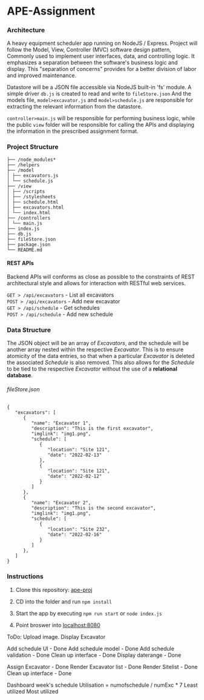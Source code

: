 # APE-Assignment

### Architecture
A heavy equipment scheduler app running on NodeJS / Express. 
Project will follow the Model, View, Controller (MVC) software design pattern, Commonly used to implement user interfaces, data, and controlling logic. It emphasizes a separation between the software's business logic and display. This "separation of concerns" provides for a better division of labor and improved maintenance.

Datastore will be a JSON file accessible via NodeJS built-in 'fs' module.
A simple driver `db.js` is created to read and write to `fileStore.json`
And the models file, `model>excavator.js` and `model>schedule.js` are responsible for extracting the relevant information from the datastore.

`controller>main.js` will be responsible for performing business logic, while the public `view` folder will be responsible for calling the APIs and displaying the information in the prescribed assignment format.

### Project Structure
```
├── /node_modules*
├── /helpers
├── /model
│ ├── excavators.js
│ └── schedule.js
├── /view
│ ├── /scripts
│ ├── /stylesheets
│ ├── schedule.html
│ ├── excavators.html
│ └── index.html
├── /controllers
│ └── main.js
├── index.js
├── db.js
├── fileStore.json
├── package.json
└── README.md
```

#### REST APIs

Backend APIs will conforms as close as possible to the constraints of REST architectural style and allows for interaction with RESTful web services.

`GET > /api/excavators` - List all excavators  
`POST > /api/excavators` - Add new excavator  
`GET > /api/schedule` - Get schedules  
`POST > /api/schedule` - Add new schedule  

### Data Structure

The JSON object will be an array of *Excavators*, and the schedule will be another array nested within the respective *Excavator*. This is to ensure atomicity of the data entries, so that when a particular *Excavator* is deleted the associated *Schedule* is also removed. This also allows for the *Schedule* to be tied to the respective *Excavator* without the use of a **relational database**.

###### fileStore.json
```
{
   "excavators": [
      {
         "name": "Excavator 1",
         "description": "This is the first excavator",
         "imglink": "img1.png",
         "schedule": [
            {
               "location": "Site 121",
               "date": "2022-02-13"
            },
            {
               "location": "Site 121",
               "date": "2022-02-12"
            }
         ]
      },
      {
         "name": "Excavator 2",
         "description": "This is the second excavator",
         "imglink": "img1.png",
         "schedule": [
            {
               "location": "Site 232",
               "date": "2022-02-16"
            }
         ]
      },
   ]
}
```

### Instructions
1. Clone this repository: [ape-proj](https://www.github.com/scott88lee/ape-proj.git)  
  
2. CD into the folder and run `npm install`  

3. Start the app by executing `npm run start` or `node index.js`

4. Point broswer into  	[localhost:8080](http://localhost:8080/)

ToDo:
Upload image.
Display Excavator

Add schedule UI - Done
Add schedule model - Done
Add schedule validation - Done
Clean up interface - Done
Display daterange - Done

Assign Excavator - Done
Render Excavator list - Done
Render Sitelist - Done
Clean up interface - Done


Dashboard
week's schedule
Utilisation = numofschedule / numExc * 7
Least utilized
Most utilized


